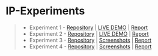 # IP-Experiments

>- Experiment 1 -
>[Repository](https://github.com/saravana-sn/wedding-photography) | [LIVE DEMO](https://saravana-sn.github.io/wedding-photography-website/) | [Report](https://github.com/saravana-sn/wedding-photography/blob/master/Screenshots/70_Exp1_IP_SaravanaSundar.pdf)
>- Experiment 2 -
>[Repository](https://github.com/saravana-sn/rock-paper-scissors) | [LIVE DEMO](https://saravana-sn.github.io/rock-paper-scissors/) | [Report](https://github.com/saravana-sn/rock-paper-scissors/blob/master/Screenshots/70_Exp2_IP_SaravanaSundar.pdf)
>- Experiment 3 -
>[Repository](https://github.com/saravana-sn/IP-Experiments/tree/master/Exp3_Contact-form) | [Screenshots](https://github.com/saravana-sn/IP-Experiments/blob/master/Exp3_Contact-form/README.md) | [Report](https://github.com/saravana-sn/IP-Experiments/blob/master/Exp3_Contact-form/screenshots/70_Exp3_IP_SaravanaSundar.pdf)
>- Experiment 4 -
>[Repository](https://github.com/saravana-sn/IP-Experiments/tree/master/Exp4_ReactApp) | [Screenshots](https://github.com/saravana-sn/IP-Experiments/blob/master/Exp4_ReactApp/Screenshots.md) | [Report](https://github.com/saravana-sn/IP-Experiments/blob/master/Exp4_ReactApp/Screenshots/70_Exp4_IP_SaravanaSundar.pdf)
